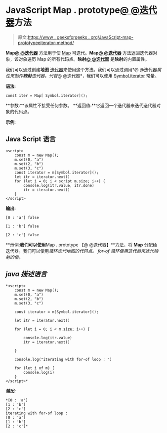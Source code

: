 # JavaScript Map . prototype[@ @迭代器]()方法

> 原文:[https://www . geeksforgeeks . org/JavaScript-map-prototypeeiterator-method/](https://www.geeksforgeeks.org/javascript-map-prototypeiterator-method/)

**Map[@ @迭代器]( )** 方法用于使 [Map](https://www.geeksforgeeks.org/map-in-javascript/) 可迭代。**Map[@ @迭代器]( )** 方法返回迭代器对象，该对象遍历 Map 的所有代码点。**映射[@ @迭代器]( )** 是**映射**的内置属性。

我们可以通过创建**地图** [迭代器](https://www.geeksforgeeks.org/javascript-iterator/)来使用这个方法。我们可以通过调用*@ @迭代器*属性来制作**映射**迭代器。代替*@ @迭代器*，我们可以使用 [Symbol.iterator](https://www.geeksforgeeks.org/javascript-symbol-iterator-property/) 常量。

**语法:**

```
const iter = Map[ Symbol.iterator](); 
```

**参数:**该属性不接受任何参数。
**返回值:**它返回一个迭代器来迭代迭代器对象的代码点。

**示例:**

## Java Script 语言

```
<script>
    const m = new Map();
    m.set(0, "a")
    m.set(2, "b")
    m.set(3, "c")
    const iterator = m[Symbol.iterator]();
    let itr = iterator.next()
    for (let i = 0; i < script m.size; i++) {
        console.log(itr.value, itr.done)
        itr = iterator.next()
    }
</script>
```

**输出:**

```
[0 : 'a'] false

[1 : 'b'] false

[2 : 'c'] false
```

**示例:**我们可以使用**Map . prototype 【@ @迭代器】**方法，将 **Map** 分配给迭代器。我们可以使用[](https://www.geeksforgeeks.org/javascript-for-loop/)*循环迭代地图的代码点。 *for-of* 循环使用迭代器来迭代映射的值。*

## *java 描述语言*

```
*<script>
    const m = new Map();
    m.set(0, "a")
    m.set(2, "b")
    m.set(3, "c")

    const iterator = m[Symbol.iterator]();

    let itr = iterator.next()

    for (let i = 0; i < m.size; i++) {

        console.log(itr.value)
        itr = iterator.next()

    }

    console.log("iterating with for-of loop : ")

    for (let i of m) {
        console.log(i)
    }
</script>*
```

***输出:***

```
*[0 : 'a']
[1 : 'b']
[2 : 'c']
iterating with for-of loop :
[0 : 'a']
[1 : 'b']
[2 : 'c']*
```